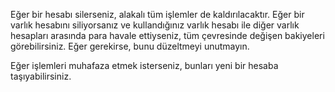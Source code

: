 Eğer bir hesabı silerseniz, alakalı tüm işlemler de kaldırılacaktır. Eğer bir varlık hesabını siliyorsanız ve kullandığınız varlık hesabı ile diğer varlık hesapları arasında para havale ettiyseniz, tüm çevresinde değişen bakiyeleri görebilirsiniz. Eğer gerekirse, bunu düzeltmeyi unutmayın.

Eğer işlemleri muhafaza etmek isterseniz, bunları yeni bir hesaba taşıyabilirsiniz.